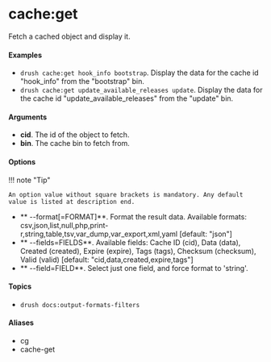 # cache:get

Fetch a cached object and display it.

#### Examples

- <code>drush cache:get hook_info bootstrap</code>. Display the data for the cache id "hook_info" from the "bootstrap" bin.
- <code>drush cache:get update_available_releases update</code>. Display the data for the cache id "update_available_releases" from the "update" bin.

#### Arguments

- **cid**. The id of the object to fetch.
- **bin**. The cache bin to fetch from.

#### Options

!!! note "Tip"

    An option value without square brackets is mandatory. Any default value is listed at description end.

- ** --format[=FORMAT]**. Format the result data. Available formats: csv,json,list,null,php,print-r,string,table,tsv,var_dump,var_export,xml,yaml [default: "json"]
- ** --fields=FIELDS**. Available fields: Cache ID (cid), Data (data), Created (created), Expire (expire), Tags (tags), Checksum (checksum), Valid (valid) [default: "cid,data,created,expire,tags"]
- ** --field=FIELD**. Select just one field, and force format to 'string'.

#### Topics

- `drush docs:output-formats-filters`

#### Aliases

- cg
- cache-get

